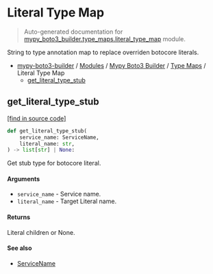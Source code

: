 # Literal Type Map

> Auto-generated documentation for [mypy_boto3_builder.type_maps.literal_type_map](https://github.com/youtype/mypy_boto3_builder/blob/main/mypy_boto3_builder/type_maps/literal_type_map.py) module.

String to type annotation map to replace overriden botocore literals.

- [mypy-boto3-builder](../../README.md#mypy_boto3_builder) / [Modules](../../MODULES.md#mypy-boto3-builder-modules) / [Mypy Boto3 Builder](../index.md#mypy-boto3-builder) / [Type Maps](index.md#type-maps) / Literal Type Map
    - [get_literal_type_stub](#get_literal_type_stub)

## get_literal_type_stub

[[find in source code]](https://github.com/youtype/mypy_boto3_builder/blob/main/mypy_boto3_builder/type_maps/literal_type_map.py#L9)

```python
def get_literal_type_stub(
    service_name: ServiceName,
    literal_name: str,
) -> list[str] | None:
```

Get stub type for botocore literal.

#### Arguments

- `service_name` - Service name.
- `literal_name` - Target Literal name.

#### Returns

Literal children or None.

#### See also

- [ServiceName](../service_name.md#servicename)
